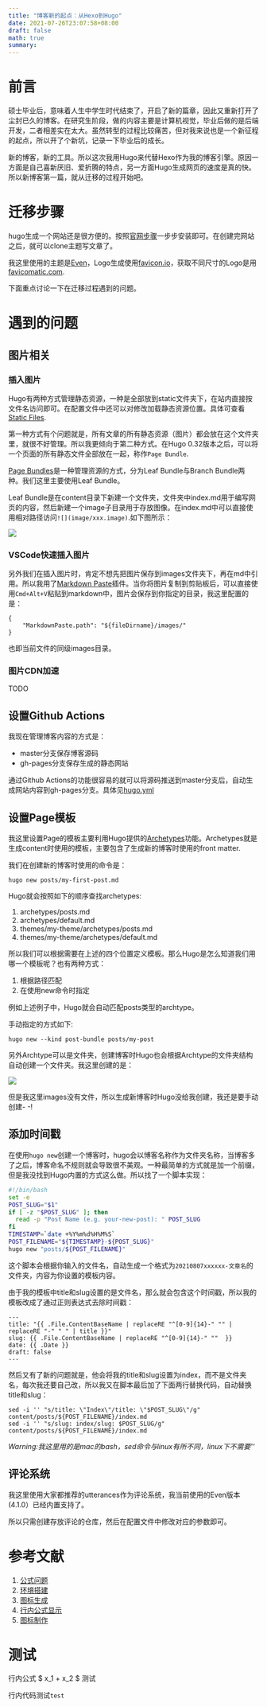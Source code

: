 ```yaml
---
title: "博客新的起点：从Hexo到Hugo"
date: 2021-07-26T23:07:58+08:00
draft: false
math: true
summary: 
---
```


<!--more-->

# 前言

硕士毕业后，意味着人生中学生时代结束了，开启了新的篇章，因此又重新打开了尘封已久的博客。在研究生阶段，做的内容主要是计算机视觉，毕业后做的是后端开发，二者相差实在太大。虽然转型的过程比较痛苦，但对我来说也是一个新征程的起点，所以开了个新坑，记录一下毕业后的成长。

新的博客，新的工具。所以这次我用Hugo来代替Hexo作为我的博客引擎。原因一方面是自己喜新厌旧、爱折腾的特点，另一方面Hugo生成网页的速度是真的快。所以新博客第一篇，就从迁移的过程开始吧。

# 迁移步骤

hugo生成一个网站还是很方便的。按照[官网步骤](https://gohugo.io/getting-started/quick-start/)一步步安装即可。在创建完网站之后，就可以clone主题写文章了。

我这里使用的主题是[Even](https://github.com/olOwOlo/hugo-theme-even)，Logo生成使用[favicon.io](https://favicon.io/favicon-generator/)，获取不同尺寸的Logo是用[favicomatic.com](https://favicomatic.com/).

下面重点讨论一下在迁移过程遇到的问题。

# 遇到的问题

## 图片相关

### 插入图片

Hugo有两种方式管理静态资源，一种是全部放到static文件夹下，在站内直接按文件名访问即可。在配置文件中还可以对修改加载静态资源位置。具体可查看[Static Files](https://gohugo.io/content-management/static-files/).

第一种方式有个问题就是，所有文章的所有静态资源（图片）都会放在这个文件夹里，就很不好管理。所以我更倾向于第二种方式。在Hugo 0.32版本之后，可以将一个页面的所有静态文件全部放在一起，称作`Page Bundle`.

[Page Bundles](https://gohugo.io/content-management/page-bundles/)是一种管理资源的方式，分为Leaf Bundle与Branch Bundle两种。我们这里主要使用Leaf Bundle。

Leaf Bundle是在content目录下新建一个文件夹，文件夹中index.md用于编写网页的内容，然后新建一个image子目录用于存放图像。在index.md中可以直接使用相对路径访问`![](image/xxx.image)`.如下图所示：

![](images/2021-08-07-00-21-58.png)

### VSCode快速插入图片

另外我们在插入图片时，肯定不想先把图片保存到images文件夹下，再在md中引用。所以我用了[Markdown Paste](https://marketplace.visualstudio.com/items?itemName=telesoho.vscode-markdown-paste-image)插件。当你将图片复制到剪贴板后，可以直接使用`Cmd+Alt+V`粘贴到markdown中，图片会保存到你指定的目录，我这里配置的是：

```
{
	"MarkdownPaste.path": "${fileDirname}/images/"
}
```

也即当前文件的同级images目录。

### 图片CDN加速

TODO

## 设置Github Actions

我现在管理博客内容的方式是：

- master分支保存博客源码
- gh-pages分支保存生成的静态网站

通过Github Actions的功能很容易的就可以将源码推送到master分支后，自动生成网站内容到gh-pages分支。具体见[hugo.yml](https://github.com/Gummary/gummary.github.io/blob/master/.github/workflows/hugo.yml)

## 设置Page模板

我这里设置Page的模板主要利用Hugo提供的[Archetypes](https://gohugo.io/content-management/archetypes/)功能。Archetypes就是生成content时使用的模板，主要包含了生成新的博客时使用的front matter.

我们在创建新的博客时使用的命令是：

```
hugo new posts/my-first-post.md
```

Hugo就会按照如下的顺序查找archetypes:

1. archetypes/posts.md
2. archetypes/default.md
3. themes/my-theme/archetypes/posts.md
4. themes/my-theme/archetypes/default.md

所以我们可以根据需要在上述的四个位置定义模板。那么Hugo是怎么知道我们用哪一个模板呢？也有两种方式：

1. 根据路径匹配
2. 在使用new命令时指定

例如上述例子中，Hugo就会自动匹配posts类型的archtype。

手动指定的方式如下:

```
hugo new --kind post-bundle posts/my-post
```

另外Archtype可以是文件夹，创建博客时Hugo也会根据Archtype的文件夹结构自动创建一个文件夹。我这里创建的是：

![](images/2021-08-07-00-39-38.png)

但是我这里images没有文件，所以生成新博客时Hugo没给我创建，我还是要手动创建- -!

## 添加时间戳

在使用`hugo new`创建一个博客时，hugo会以博客名称作为文件夹名称，当博客多了之后，博客命名不规则就会导致很不美观。一种最简单的方式就是加一个前缀，但是我没找到Hugo内置的方式这么做。所以找了一个脚本实现：

```bash
#!/bin/bash
set -e
POST_SLUG="$1"
if [ -z "$POST_SLUG" ]; then
  read -p "Post Name (e.g. your-new-post): " POST_SLUG
fi
TIMESTAMP=`date +%Y%m%d%H%M%S`
POST_FILENAME="${TIMESTAMP}-${POST_SLUG}"
hugo new "posts/${POST_FILENAME}"
```

这个脚本会根据你输入的文件名，自动生成一个格式为`20210807xxxxxx-文章名`的文件夹，内容为你设置的模板内容。

由于我的模板中title和slug设置的是文件名，那么就会包含这个时间戳，所以我的模板改成了通过正则表达式去除时间戳：

```
---
title: "{{ .File.ContentBaseName | replaceRE "^[0-9]{14}-" "" | replaceRE "-" " " | title }}"
slug: {{ .File.ContentBaseName | replaceRE "^[0-9]{14}-" ""  }}
date: {{ .Date }}
draft: false
---
```
然后又有了新的问题就是，他会将我的title和slug设置为index，而不是文件夹名，每次我还要自己改，所以我又在脚本最后加了下面两行替换代码，自动替换title和slug：

```
sed -i '' "s/title: \"Index\"/title: \"$POST_SLUG\"/g" content/posts/${POST_FILENAME}/index.md
sed -i '' "s/slug: index/slug: $POST_SLUG/g" content/posts/${POST_FILENAME}/index.md
```

*Warning:我这里用的是mac的bash，sed命令与linux有所不同，linux下不需要''*

## 评论系统

我这里使用大家都推荐的utterances作为评论系统，我当前使用的Even版本(4.1.0）已经内置支持了。

所以只需创建存放评论的仓库，然后在配置文件中修改对应的参数即可。

# 参考文献

1. [公式问题](https://geoffruddock.com/math-typesetting-in-hugo/)
2. [环境搭建](https://sspai.com/post/59904)
3. [图标生成](https://favicomatic.com/)
4. [行内公式显示](https://stackoverflow.com/questions/27375252/how-can-i-render-all-inline-formulas-in-with-katex)
5. [图标制作](https://favicon.io/favicon-generator/)


# 测试

行内公式 $ x_1 + x_2 $ 测试

行内代码测试`test`
